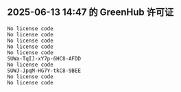 ## 2025-06-13 14:47 的 GreenHub 许可证
```
No license code
No license code
No license code
No license code
No license code
SUWa-TqIJ-xY7p-6HC8-AFDD
No license code
SUWJ-JpqM-HG7Y-tkC8-9BEE
No license code
No license code
```
